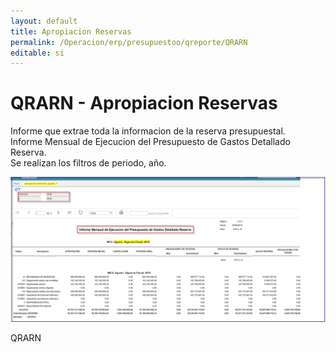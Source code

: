 ```yaml
---
layout: default
title: Apropiacion Reservas  
permalink: /Operacion/erp/presupuestoo/qreporte/QRARN  
editable: si
---
```


# QRARN - Apropiacion Reservas  


Informe que extrae toda la informacion de la reserva presupuestal.  
Informe Mensual de Ejecucion del Presupuesto de Gastos Detallado Reserva.  
Se realizan los filtros de periodo, año.

![](QRARN1.png)	

QRARN

